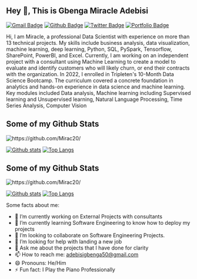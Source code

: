 ## Hey 👋, This is Gbenga Miracle Adebisi
[![Gmail Badge](https://img.shields.io/badge/-adebisigbenga50@gmail.com-c14438?style=flat&logo=Gmail&logoColor=white&link=mailto:adebisigbenga50@gmail.com)](mailto:adebisigbenga50@gmail.com) 
[![Github Badge](https://img.shields.io/badge/-https://github.com/Mirac20/-grey?style=flat&logo=github&logoColor=white&link=https://github.com/https://github.com/Mirac20//)](https://www.github.com/https://github.com/Mirac20//) [![Twitter Badge](https://img.shields.io/badge/-AdebisiEzer241-00acee?style=flat&logo=twitter&logoColor=white&link=https://twitter.com/AdebisiEzer241/)](https://www.twitter.com/AdebisiEzer241/) [![Portfolio Badge](https://img.shields.io/badge/portfolio-web-blue?style=flat&link=https://www.notion.so/Gbenga-Miracle-Adebisi-f0152098f0324e44946a7d04144e3172/)](https://www.notion.so/Gbenga-Miracle-Adebisi-f0152098f0324e44946a7d04144e3172/) <p align='left'>Hi, I am Miracle, a professional Data Scientist with experience on more than 13 technical projects. My skills include business analysis, data visualization, machine learning, deep learning, Python, SQL, PySpark, Tensorflow, SharePoint, PowerBI, and Excel. Currently, I am working on an independent project with a consultant using Machine Learning to create a model to evaluate and identify customers who will likely churn, or end their contracts with the organization. In 2022, I enrolled in Tripleten's 10-Month Data Science Bootcamp. The curriculum covered a concrete foundation in analytics and hands-on experience in data science and machine learning. Key modules included Data analysis, Machine learning including Supervised learning and Unsupervised learning, Natural Language Processing, Time Series Analysis, Computer Vision</p>
## Some of my Github Stats
<p align=left> <img src=https://komarev.com/ghpvc/?username=https://github.com/Mirac20/ alt=https://github.com/Mirac20/ /> </p>

[![Github stats](https://github-readme-stats.vercel.app/api?username=https://github.com/Mirac20/&show_icons=true&include_all_commits=true)](https://github.com/https://github.com/Mirac20//github-readme-stats)
[![Top Langs](https://github-readme-stats.vercel.app/api/top-langs/?username=https://github.com/Mirac20/&layout=compact)](https://github.com/https://github.com/Mirac20//github-readme-stats)

## Some of my Github Stats
<p align=left> <img src=https://komarev.com/ghpvc/?username=https://github.com/Mirac20/ alt=https://github.com/Mirac20/ /> </p>

[![Github stats](https://github-readme-stats.vercel.app/api?username=https://github.com/Mirac20/&show_icons=true&include_all_commits=true)](https://github.com/https://github.com/Mirac20//github-readme-stats)
[![Top Langs](https://github-readme-stats.vercel.app/api/top-langs/?username=https://github.com/Mirac20/&layout=compact)](https://github.com/https://github.com/Mirac20//github-readme-stats)


Some facts about me:

- 🔭 I’m currently working on External Projects with consultants
- 🌱 I’m currently learning Software Engineering to know how to deploy my projects
- 👯 I’m looking to collaborate on Software Engineering Projects.
- 🤔 I’m looking for help with landing a new job
- 💬 Ask me about the projects that I have done for clarity
- 📫 How to reach me: adebisigbenga50@gmail.com
- 😄 Pronouns: He/Him
- ⚡ Fun fact: I Play the Piano Professionally
  
